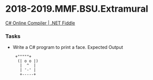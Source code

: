 # 2018-2019.MMF.BSU.Extramural

[C# Online Compiler | .NET Fiddle](https://dotnetfiddle.net/)

### Tasks

- Write a C# program to print a face. Expected Output

       +"""""+                                                 
  		(| o o |)                                             
  		 |  ^  |                                                 
  		 | '-' |                                                 
  		 +-----+
